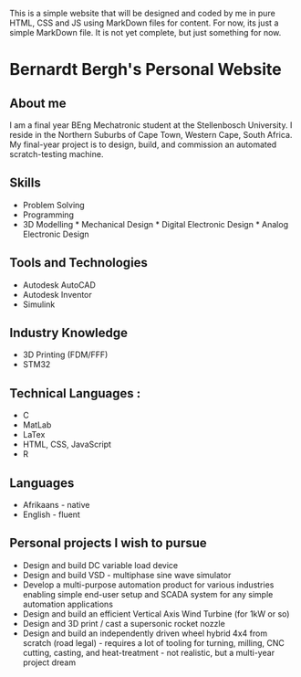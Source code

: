 This is a simple website that will be designed and coded by me in pure HTML, CSS and JS using MarkDown files for content. For now, its just a simple MarkDown file. It is not yet complete, but just something for now.
# Bernardt Bergh's Personal Website

## About me
I am a final year BEng Mechatronic student at the Stellenbosch University. I reside in the Northern Suburbs of Cape Town, Western Cape, South Africa. My final-year project is to design, build, and commission an automated scratch-testing machine.

## Skills
   * Problem Solving
   * Programming
   * 3D Modelling
    * Mechanical Design
    * Digital Electronic Design
    * Analog Electronic Design

## Tools and Technologies
*  Autodesk AutoCAD
*  Autodesk Inventor
*  Simulink

## Industry Knowledge
* 3D Printing (FDM/FFF)
* STM32

## Technical Languages :
* C
* MatLab
* LaTex
* HTML, CSS, JavaScript
* R

## Languages
 * Afrikaans - native
 * English  - fluent

## Personal projects I wish to pursue
* Design and build DC variable load device
* Design and build VSD - multiphase sine wave simulator
* Develop a multi-purpose automation product for various industries enabling simple end-user setup and SCADA system for any simple automation applications
* Design and build an efficient Vertical Axis Wind Turbine (for 1kW or so)
* Design and 3D print / cast a supersonic rocket nozzle
* Design and build an independently driven wheel hybrid 4x4 from scratch (road legal) - requires a lot of tooling for turning, milling, CNC cutting, casting, and heat-treatment - not realistic, but a multi-year project dream
